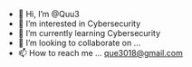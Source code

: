 - 👋 Hi, I’m @Quu3
- 👀 I’m interested in Cybersecurity 
- 🌱 I’m currently learning Cybersecurity
- 💞️ I’m looking to collaborate on ...
- 📫 How to reach me ... que3018@gmail.com

<!---
Quu3/Quu3 is a ✨ special ✨ repository because its `README.md` (this file) appears on your GitHub profile.
You can click the Preview link to take a look at your changes.
--->

